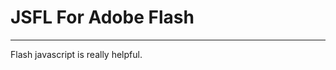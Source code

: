 JSFL For Adobe Flash
====
_____________________________________

Flash javascript is  really  helpful.
